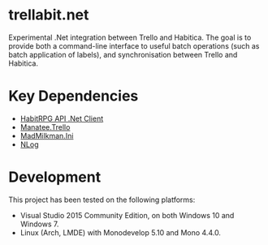 # trellabit.net
Experimental .Net integration between Trello and Habitica. The goal is to provide both a command-line interface to useful batch operations (such as batch application of labels), and synchronisation between Trello and Habitica.

# Key Dependencies

* [HabitRPG API .Net Client](https://github.com/marska/habitrpg-api-dotnet-client)
* [Manatee.Trello](https://bitbucket.org/gregsdennis/manatee.trello)
* [MadMilkman.Ini](https://github.com/MarioZ/MadMilkman.Ini)
* [NLog](http://nlog-project.org/)

# Development
This project has been tested on the following platforms:

* Visual Studio 2015 Community Edition, on both Windows 10 and Windows 7.
* Linux (Arch, LMDE) with Monodevelop 5.10 and Mono 4.4.0.
